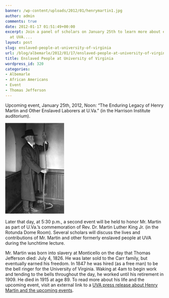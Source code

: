 ```yaml
---
banner: /wp-content/uploads/2012/01/henrymartin1.jpg
author: admin
comments: true
date: 2012-01-17 01:51:49+00:00
excerpt: Join a panel of scholars on January 25th to learn more about enslaved laborers
  at UVA....
layout: post
slug: enslaved-people-at-university-of-virginia
url: /blog/albemarle/2012/01/17/enslaved-people-at-university-of-virginia/
title: Enslaved People at University of Virginia
wordpress_id: 320
categories:
- Albemarle
- African Americans
- Event
- Thomas Jefferson
---
```


Upcoming event, January 25th, 2012, Noon: “The Enduring Legacy of Henry Martin and Other Enslaved Laborers at  U.Va.” (in the Harrison Institute auditorium). 

![](/wp-content/uploads/2012/01/henrymartin1.jpg)

Later that day, at 5:30 p.m., a second event will be held to honor Mr. Martin as part of U.Va.’s commemoration of Rev. Dr. Martin Luther King Jr. (in the Rotunda Dome Room). Several scholars will discuss the lives and contributions of Mr. Martin and other formerly enslaved people at UVA during the lunchtime lecture.

Mr. Martin was born into slavery at Monticello on the day that Thomas Jefferson died: July 4, 1826. He was later sold to the Carr family, but eventually earned his freedom. In 1847 he was hired (as a free man) to be the bell ringer for the University of Virginia. Waking at 4am to begin work and tending to the bells throughout the day, he worked until his retirement in 1909. He died in 1915 at age 89. To read more about his life and the upcoming event, visit an external link to a [UVA press release about Henry Martin and the upcoming events](http://uvamagazine.org/only_online/article/in_the_age_of_slavery/).
